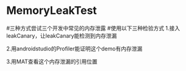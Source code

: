 # MemoryLeakTest

#三种方式尝试三个开发中常见的内存泄露
#使用以下三种检验方式
1.接入leakCanary，让leakCanary能检测到内存泄漏

2.用androidstudio的Profiler能证明这个demo有内存泄漏

3.用MAT查看这个内存泄漏的引用位置
